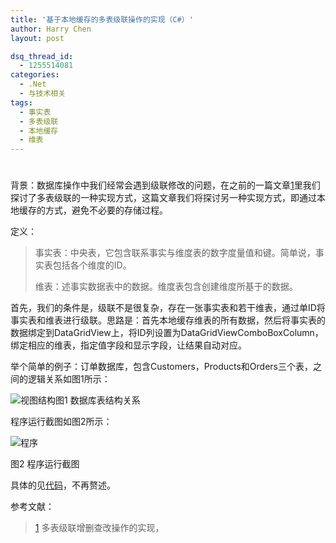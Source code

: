 ```yaml
---
title: '基于本地缓存的多表级联操作的实现（C#）'
author: Harry Chen
layout: post

dsq_thread_id:
  - 1255514081
categories:
  - .Net
  - 与技术相关
tags:
  - 事实表
  - 多表级联
  - 本地缓存
  - 维表
---
```

# 

背景：数据库操作中我们经常会遇到级联修改的问题，在之前的一篇文章[1]里我们探讨了多表级联的一种实现方式，这篇文章我们将探讨另一种实现方式，即通过本地缓存的方式，避免不必要的存储过程。

定义：

> 事实表：中央表，它包含联系事实与维度表的数字度量值和键。简单说，事实表包括各个维度的ID。
>
> 维表：述事实数据表中的数据。维度表包含创建维度所基于的数据。

首先，我们的条件是，级联不是很复杂，存在一张事实表和若干维表，通过单ID将事实表和维表进行级联。思路是：首先本地缓存维表的所有数据，然后将事实表的数据绑定到DataGridView上，将ID列设置为DataGridViewComboBoxColumn，绑定相应的维表，指定值字段和显示字段，让结果自动对应。

举个简单的例子：订单数据库，包含Customers，Products和Orders三个表，之间的逻辑关系如图1所示：

![视图结构][1]图1 数据库表结构关系

程序运行截图如图2所示：

![程序][2]

图2 程序运行截图

具体的见[代码][3]，不再赘述。

参考文献：

> [1] 多表级联增删查改操作的实现，
>
> 

   [1]: http://www.roybit.com/wp-content/uploads/2011/02/thumb1.png (视图结构)
   [2]: http://www.roybit.com/wp-content/uploads/2011/02/thumb2.png (程序)
   [3]: http://www.roybit.com/wp-content/uploads/2011/02/testDataUpdate.rar
